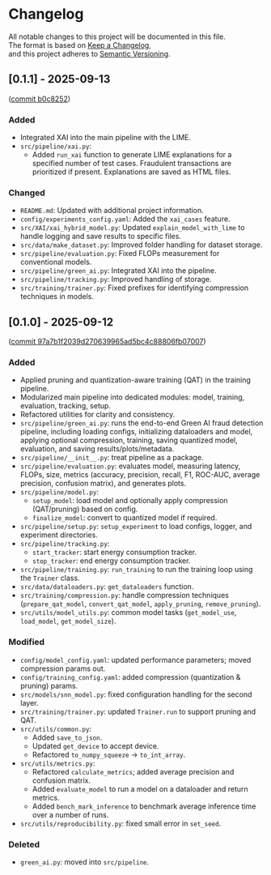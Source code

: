 # Changelog

All notable changes to this project will be documented in this file.  
The format is based on [Keep a Changelog](https://keepachangelog.com/en/1.1.0/),  
and this project adheres to [Semantic Versioning](https://semver.org/spec/v2.0.0.html).

## [0.1.1] - 2025-09-13
([commit b0c8252](https://github.com/danilot390/Green-Ai-Fraud-Detection/commit/b0c82528bb3cec3503a3d1458fcb9c4540e1eced))
### Added
- Integrated XAI into the main pipeline with the LIME.
- `src/pipeline/xai.py`: 
  * Added `run_xai` function to generate LIME explanations for a specified number of test cases. Fraudulent transactions are prioritized if present. Explanations are saved as HTML files.

### Changed
- `README.md`: Updated with additional project information.
- `config/experiments_config.yaml`: Added the `xai_cases` feature.
- `src/XAI/xai_hybrid_model.py`: Updated `explain_model_with_lime` to handle logging and save results to specific files.
- `src/data/make_dataset.py`: Improved folder handling for dataset storage.
- `src/pipeline/evaluation.py`: Fixed FLOPs measurement for conventional models.
- `src/pipeline/green_ai.py`: Integrated XAI into the pipeline.
- `src/pipeline/tracking.py`: Improved handling of storage.
- `src/training/trainer.py`: Fixed prefixes for identifying compression techniques in models.


## [0.1.0] - 2025-09-12
([commit 97a7b1f2039d270639965ad5bc4c88806fb07007](https://github.com/danilot390/Green-Ai-Fraud-Detection/commit/97a7b1f2039d270639965ad5bc4c88806fb07007))

### Added
- Applied pruning and quantization-aware training (QAT) in the training pipeline.
- Modularized main pipeline into dedicated modules: model, training, evaluation, tracking, setup.
- Refactored utilities for clarity and consistency.
- `src/pipeline/green_ai.py`: runs the end-to-end Green AI fraud detection pipeline, including loading configs, initializing dataloaders and model, applying optional compression, training, saving quantized model, evaluation, and saving results/plots/metadata.
- `src/pipeline/__init__.py`: treat pipeline as a package.
- `src/pipeline/evaluation.py`: evaluates model, measuring latency, FLOPs, size, metrics (accuracy, precision, recall, F1, ROC-AUC, average precision, confusion matrix), and generates plots.
- `src/pipeline/model.py`: 
  * `setup_model`: load model and optionally apply compression (QAT/pruning) based on config.
  * `finalize_model`: convert to quantized model if required.
- `src/pipeline/setup.py`: `setup_experiment` to load configs, logger, and experiment directories.
- `src/pipeline/tracking.py`: 
  * `start_tracker`: start energy consumption tracker.
  * `stop_tracker`: end energy consumption tracker.
- `src/pipeline/training.py`: `run_training` to run the training loop using the `Trainer` class.
- `src/data/dataloaders.py`: `get_dataloaders` function.
- `src/training/compression.py`: handle compression techniques (`prepare_qat_model`, `convert_qat_model`, `apply_pruning`, `remove_pruning`).
- `src/utils/model_utils.py`: common model tasks (`get_model_use`, `load_model`, `get_model_size`).

### Modified
- `config/model_config.yaml`: updated performance parameters; moved compression params out.
- `config/training_config.yaml`: added compression (quantization & pruning) params.
- `src/models/snn_model.py`: fixed configuration handling for the second layer.
- `src/training/trainer.py`: updated `Trainer.run` to support pruning and QAT.
- `src/utils/common.py`: 
  * Added `save_to_json`.
  * Updated `get_device` to accept device.
  * Refactored `to_numpy_squeeze` → `to_int_array`.
- `src/utils/metrics.py`: 
  * Refactored `calculate_metrics`; added average precision and confusion matrix.
  * Added `evaluate_model` to run a model on a dataloader and return metrics.
  * Added `bench_mark_inference` to benchmark average inference time over a number of runs.
- `src/utils/reproducibility.py`: fixed small error in `set_seed`.

### Deleted
- `green_ai.py`: moved into `src/pipeline`.
